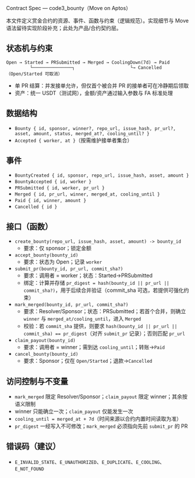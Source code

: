 Contract Spec — code3_bounty（Move on Aptos）

本文件定义赏金合约的资源、事件、函数与约束（逻辑规范）。实现细节与 Move 语法留待实现阶段补充；此处为产品/合约契约层。

## 状态机与约束
```
Open → Started → PRSubmitted → Merged → CoolingDown(7d) → Paid
         └───────────────┐                     └→ Cancelled（Open/Started 可取消）
```
- 单 PR 结算：并发接单允许，但仅首个被合并 PR 的接单者可在冷静期后领取
- 资产：统一 USDT（测试网），金额/资产通过输入参数与 FA 标准处理

## 数据结构
- `Bounty { id, sponsor, winner?, repo_url, issue_hash, pr_url?, asset, amount, status, merged_at?, cooling_until? }`
- `Accepted { worker, at }`（按需维护接单者集合）

## 事件
- `BountyCreated { id, sponsor, repo_url, issue_hash, asset, amount }`
- `BountyAccepted { id, worker }`
- `PRSubmitted { id, worker, pr_url }`
- `Merged { id, pr_url, winner, merged_at, cooling_until }`
- `Paid { id, winner, amount }`
- `Cancelled { id }`

## 接口（函数）
- `create_bounty(repo_url, issue_hash, asset, amount) -> bounty_id`
  - 要求：仅 sponsor；锁定金额
- `accept_bounty(bounty_id)`
  - 要求：状态为 Open；记录 `worker`
- `submit_pr(bounty_id, pr_url, commit_sha?)`
  - 要求：调用者 = worker；状态：Started→PRSubmitted
  - 绑定：计算并存储 `pr_digest = hash(bounty_id || pr_url || commit_sha?)`，用于后续合并验证（commit_sha 可选，若提供可强化约束）
- `mark_merged(bounty_id, pr_url, commit_sha?)`
  - 要求：Resolver/Sponsor；状态：PRSubmitted；若首个合并，则确立 `winner` 与 `merged_at/cooling_until`，进入 `Merged`
  - 校验：若 `commit_sha` 提供，则要求 `hash(bounty_id || pr_url || commit_sha) == pr_digest`（对齐 `submit_pr` 记录）；否则匹配 `pr_url`
- `claim_payout(bounty_id)`
  - 要求：调用者 = winner；需到达 `cooling_until`；转账→`Paid`
- `cancel_bounty(bounty_id)`
  - 要求：Sponsor；仅在 `Open/Started`；退款→`Cancelled`

## 访问控制与不变量
- `mark_merged` 限定 Resolver/Sponsor；`claim_payout` 限定 winner；其余按语义限制
- winner 只能确立一次；`claim_payout` 仅能发生一次
- `cooling_until = merged_at + 7d`（时间来源以合约内置时间读取为准）
 - `pr_digest` 一经写入不可修改；`mark_merged` 必须指向先前 `submit_pr` 的 PR

## 错误码（建议）
- `E_INVALID_STATE`、`E_UNAUTHORIZED`、`E_DUPLICATE`、`E_COOLING`、`E_NOT_FOUND`
